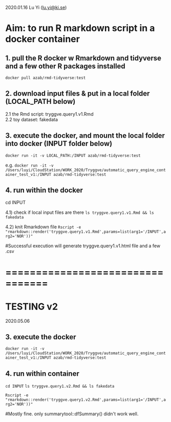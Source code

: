 2020.01.16
Lu Yi (lu.yi@ki.se)

# Aim: to run R markdown script in a docker container


## 1. pull the R docker w Rmarkdown and tidyverse and a few other R packages installed
`docker pull azab/rmd-tidyverse:test`

## 2. download input files & put in a local folder (LOCAL_PATH below)
2.1 the Rmd script: tryggve.query1.v1.Rmd  
2.2 toy dataset: fakedata

## 3. execute the docker, and mount the local folder into docker (INPUT folder below)
`docker run -it -v LOCAL_PATH:/INPUT azab/rmd-tidyverse:test`

e.g.
`docker run -it -v /Users/luyi/CloudStation/WORK_2020/Tryggve/automatic_query_engine_container_test_v1:/INPUT azab/rmd-tidyverse:test`

## 4. run within the docker
cd INPUT  

4.1) check if local input files are there
`ls tryggve.query1.v1.Rmd && ls fakedata`

4.2) knit Rmarkdown file 
`Rscript -e "rmarkdown::render('tryggve.query1.v1.Rmd',params=list(arg1='/INPUT',arg2='NOR'))"`

#Successful execution will generate tryggve.query1.v1.html file and a few .csv 

# =================================
# TESTING v2 
2020.05.06

## 3. execute the docker
`docker run -it -v /Users/luyi/CloudStation/WORK_2020/Tryggve/automatic_query_engine_container_test_v1:/INPUT azab/rmd-tidyverse:test`

## 4. run within container
`cd INPUT`
`ls tryggve.query1.v2.Rmd && ls fakedata`

`Rscript -e "rmarkdown::render('tryggve.query1.v2.Rmd',params=list(arg1='/INPUT',arg2='NOR'))"`

#Mostly fine. only summarytool::dfSummary() didn't work well.
